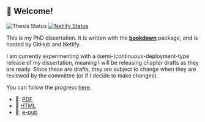 ## 👋 Welcome! 

![Thesis Status](https://img.shields.io/badge/thesis-writing-blue) [![Netlify Status](https://api.netlify.com/api/v1/badges/097f8ec1-709e-461e-9192-526cc906e53f/deploy-status)](https://app.netlify.com/sites/compassionate-yalow-7e985c/deploys)

This is my PhD dissertation. It is written with the
[**bookdown**](https://github.com/rstudio/bookdown) 
package, and is hosted by GitHub and Netlify.

I am currently experimenting with a (semi-)continuous-deployment-type
release of my dissertation, meaning I will be releasing chapter drafts
as they are ready. Since these are drafts, they are subject to change
when they are reviewed by the committee (or if I decide to make changes).

You can follow the progress [here](link-to-netlify).

- 📁: [PDF](./link-to-pdf)
- :link: [HTML](link-to-site)
- 📁: [e-pub]()
